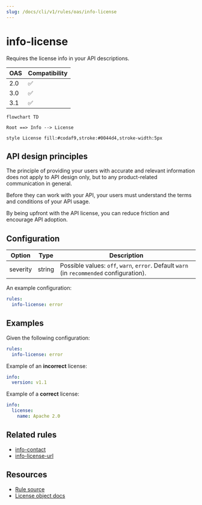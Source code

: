 ```yaml
---
slug: /docs/cli/v1/rules/oas/info-license
---
```


# info-license

Requires the license info in your API descriptions.

| OAS | Compatibility |
| --- | ------------- |
| 2.0 | ✅            |
| 3.0 | ✅            |
| 3.1 | ✅            |

```mermaid
flowchart TD

Root ==> Info --> License

style License fill:#codaf9,stroke:#0044d4,stroke-width:5px
```

## API design principles

The principle of providing your users with accurate and relevant information does not apply to API design only, but to any product-related communication in general.

Before they can work with your API, your users must understand the terms and conditions of your API usage.

By being upfront with the API license, you can reduce friction and encourage API adoption.

## Configuration

| Option   | Type   | Description                                                                               |
| -------- | ------ | ----------------------------------------------------------------------------------------- |
| severity | string | Possible values: `off`, `warn`, `error`. Default `warn` (in `recommended` configuration). |

An example configuration:

```yaml
rules:
  info-license: error
```

## Examples

Given the following configuration:

```yaml
rules:
  info-license: error
```

Example of an **incorrect** license:

```yaml Object example
info:
  version: v1.1
```

Example of a **correct** license:

```yaml Object example
info:
  license:
    name: Apache 2.0
```

## Related rules

- [info-contact](./info-contact.md)
- [info-license-url](./info-license-url.md)

## Resources

- [Rule source](https://github.com/Redocly/redocly-cli/blob/main/packages/core/src/rules/common/info-license.ts)
- [License object docs](https://redocly.com/docs/openapi-visual-reference/license/)
